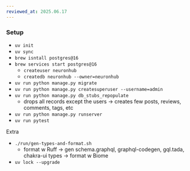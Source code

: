 ```yaml
---
reviewed_at: 2025.06.17
---
```


### Setup

- `uv init`
- `uv sync`
- `brew isntall postgres@16`
- `brew services start postgres@16`
  - `createuser neuronhub`
  - `createdb neuronhub --owner=neuronhub`
- `uv run python manage.py migrate`
- `uv run python manage.py createsuperuser --username=admin`
- `uv run python manage.py db_stubs_repopulate`
  - drops all records except the users → creates few posts, reviews, comments, tags, etc
- `uv run python manage.py runserver`
- `uv run pytest`


Extra
- `./run/gen-types-and-format.sh`
  - format w Ruff → gen schema.graphql, graphql-codegen, gql.tada, chakra-ui types → format w Biome 
- `uv lock --upgrade`
